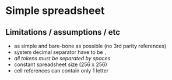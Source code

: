 # Simple spreadsheet

## Limitations / assumptions / etc

* as simple and bare-bone as possible (no 3rd parity references)
* system decimal separator have to be `,`
* *all tokens must be separated by spaces*
* constant spreadsheet size (256 x 256)
* cell references can contain only 1 letter

